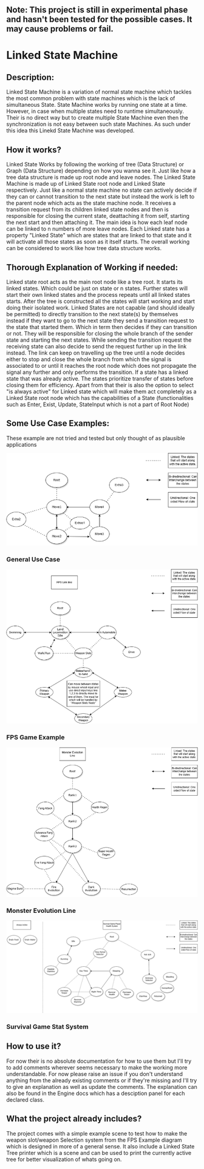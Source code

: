 ## Note: This project is still in experimental phase and hasn't been tested for the possible cases. It may cause problems or fail.
# Linked State Machine
## Description:
Linked State Machine is a variation of normal state machine which tackles the most common problem with state machines which is the lack of simultaneous State. State Machine works by running one state at a time. However, in case when multiple states need to runtime simultaneously. Their is no direct way but to create multiple State Machine even then the synchronization is not easy between such state Machines. As such under this idea this Linekd State Machine was developed.

## How it works?
Linked State Works by following the working of tree (Data Structure) or Graph (Data Structure) depending on how you wanna see it. Just like how a tree data structure is made up root node and leave nodes. The Linked State Machine is made up of Linked State root node and Linked State respectively. Just like a normal state machine no state can actively decide if they can or cannot transition to the next state but instead the work is left to the parent node which acts as the state machine node. It receives a transition request from its children linked state nodes and then is responsible for closing the current state, deattaching it from self, starting the next start and then attaching it. The main idea is how each leaf node can be linked to n numbers of more leave nodes. Each Linked state has a property "Linked State" which are states that are linked to that state and it will activate all those states as soon as it itself starts. The overall working can be considered to work like how tree data structure works.

## Thorough Explanation of Working if needed:
Linked state root acts as the main root node like a tree root. It starts its linked states. Which could be just on state or n states. Further states will start their own linked states and the process repeats until all linked states starts. After the tree is constructed all the states will start working and start doing their isolated work. Linked States are not capable (and should ideally be permitted) to directly transition to the next state(s) by themselves instead if they want to go to the next state they send a transition request to the state that started them. Which in term then decides if they can transition or not. They will be responsible for closing the whole branch of the sender state and starting the next states. While sending the transition request the receiving state can also decide to send the request further up in the link instead. The link can keep on travelling up the tree until a node decides either to stop and close the whole branch from which the signal is associated to or until it reaches the root node which does not propagate the signal any further and only performs the transition. If a state has a linked state that was already active. The states prioritize transfer of states before closing them for efficiency. Apart from that their is also the option to select "is always active" for Linked state which will make them act completely as a Linked State root node which has the capabilities of a State (functionalities such as Enter, Exist, Update, StateInput which is not a part of Root Node)

## Some Use Case Examples:
These example are not tried and tested but only thought of as plausible applications


![General Use Case](Readme_Images/General_Use_Case.png "General Use Case")
### General Use Case
![FPS](Readme_Images/FPS_Example.png "FPS Game Example")
### FPS Game Example
![Monster Evolution](Readme_Images/Monster_Evolution_line.png "[Monster Evolution Line")
### Monster Evolution Line
![Survival Game Stats](Readme_Images/Survival_Game_Stat_System.png "Survival Game Stat System")
### Survival Game Stat System

## How to use it?
For now their is no absolute documentation for how to use them but I'll try to add comments wherever seems necessary to make the working more understandable. For now please raise an issue if you don't understand anything from the already existing comments or if they're missing and I'll try to give an explanation as well as update the comments. The explanation can also be found in the Engine docs which has a desciption panel for each declared class.

## What the project already includes?
The project comes with a simple example scene to test how to make the weapon slot/weapon Selection system from the FPS Example diagram which is designed in more of a general sense. It also include a Linked State Tree printer which is a scene and can be used to print the currently active tree for better visualization of whats going on.
